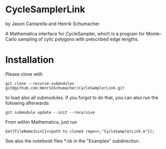 # CycleSamplerLink
by Jason Cantarella and Henrik Schumacher


A Mathematica interface for CycleSampler, which is a program for Monte-Carlo sampling of cylic polygons with prescribed edge lengths.

# Installation

Please clone with

    git clone --recurse-submodules git@github.com:HenrikSchumacher/CycleSamplerLink.git

to load also all submodules. If you forgot to do that, you can also run the following afterwards:

    git submodule update --init --recursive

From within Mathematica, just run 

    Get[FileNameJoin[{<<path to cloned repo>>,"CycleSamplerLink.m"}];
    
See also the notebook files *.nb in the "Examples" subdirection.
